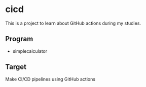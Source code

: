 # cicd

This is a project to learn about GitHub actions during my studies.

## Program

- simplecalculator

## Target

Make CI/CD pipelines using GitHub actions
